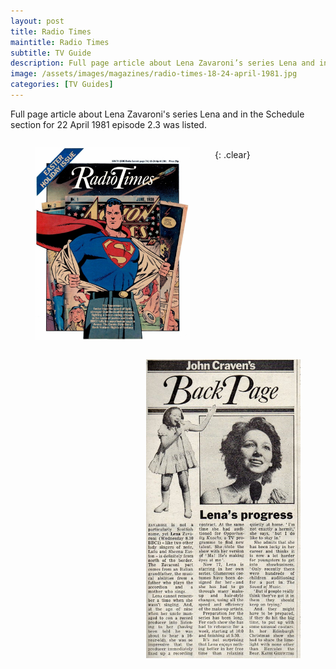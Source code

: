 ```yaml
---
layout: post
title: Radio Times
maintitle: Radio Times
subtitle: TV Guide
description: Full page article about Lena Zavaroni’s series Lena and in the Schedule section for 22 April 1981 episode 2.3 was listed.
image: /assets/images/magazines/radio-times-18-24-april-1981.jpg
categories: [TV Guides]
---
```


Full page article about Lena Zavaroni's series Lena and in the Schedule section for 22 April 1981 episode 2.3 was listed.

<figure class="fig1">
<a href="/assets/images/magazines/radio-times-18-24-april-1981.jpg"><img src="/assets/images/magazines/radio-times-18-24-april-1981.jpg" class="full-width zoom-in"></a>
</figure>

<figure class="fig2">
<a href="/assets/images/magazines/radio-times-18-24-april-1981-lenas-progress.jpg"><img src="/assets/images/magazines/radio-times-18-24-april-1981-lenas-progress.jpg" class="full-width zoom-in"></a>
</figure>

<br />{: .clear}

<style>
.fig1 {float:left; width:49%;}

.fig2 {float:right; width:49%;}

figcaption {float:left; width:100%;}

@media only screen and (max-width: 700px) {
.fig1, .fig2 {float:left; width:100%;}
figcaption {float:left; width:100%; margin-bottom: 10px;}
}
</style>

